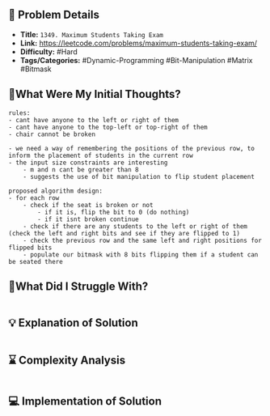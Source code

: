 ## 📝 Problem Details

- **Title:** `1349. Maximum Students Taking Exam`
- **Link:** https://leetcode.com/problems/maximum-students-taking-exam/
- **Difficulty:** #Hard 
- **Tags/Categories:** #Dynamic-Programming #Bit-Manipulation #Matrix #Bitmask

## 💭What Were My Initial Thoughts?

```
rules:
- cant have anyone to the left or right of them
- cant have anyone to the top-left or top-right of them 
- chair cannot be broken

- we need a way of remembering the positions of the previous row, to inform the placement of students in the current row
- the input size constraints are interesting
	- m and n cant be greater than 8
	- suggests the use of bit manipulation to flip student placement 

proposed algorithm design:
- for each row
	- check if the seat is broken or not
		- if it is, flip the bit to 0 (do nothing)
		- if it isnt broken continue
	- check if there are any students to the left or right of them (check the left and right bits and see if they are flipped to 1)
	- check the previous row and the same left and right positions for flipped bits
	- populate our bitmask with 8 bits flipping them if a student can be seated there
```

## 🤔What Did I Struggle With?

```

```

## 💡 Explanation of Solution

```

```

## ⌛ Complexity Analysis

```

```

## 💻 Implementation of Solution

```cpp

```